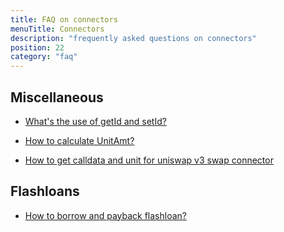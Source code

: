 ```yaml
---
title: FAQ on connectors
menuTitle: Connectors 
description: "frequently asked questions on connectors"
position: 22
category: "faq" 
---
```

## Miscellaneous
* [What's the use of getId and setId?](/faq/connectors/getid-and-setid)

* [How to calculate UnitAmt?](/faq/connectors/calculate-unitamt)

* [How to get calldata and unit for uniswap v3 swap connector](/faq/connectors/calldata-param)

## Flashloans
* [How to borrow and payback flashloan?](/faq/connectors/borrow-and-payback-flashloan)